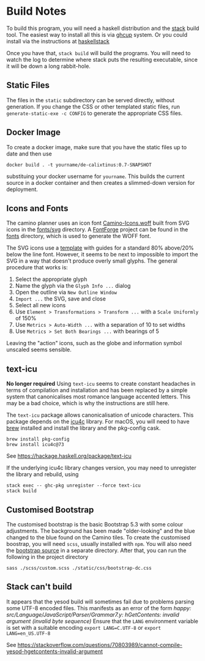 
# Build Notes

To build this program, you will need a haskell distribution and the
[stack](https://docs.haskellstack.org/en/stable/) build tool.
The easiest way to install all this is via [ghcup](https://www.haskell.org/ghcup/) system.
Or you could install via the instructions at [haskellstack](https://docs.haskellstack.org/en/stable/install_and_upgrade/)

Once you have that, `stack build` will build the programs.
You will need to watch the log to determine where stack puts the resulting executable,
since it will be down a long rabbit-hole.

## Static Files

The files in the `static` subdirectory can be served directly,
without generation.
If you change the CSS or other templated static files, run
`generate-static-exe -c CONFIG` to generate the appropriate CSS files.

## Docker Image

To create a docker image, make sure that you have the 
static files up to date and then use

```shell
docker build . -t yourname/de-calixtinus:0.7-SNAPSHOT
```

substituing your docker username for `yourname`.
This builds the current source in a docker container and then
creates a slimmed-down version for deployment.

## Icons and Fonts

The camino planner uses an icon font [Camino-Icons.woff](fonts/Camino-Icons.woff)
built from SVG icons in the [fonts/svg](fonts/svg) directory.
A [FontForge](https://fontforge.org/) project can be found in the [fonts](fonts) directory,
which is used to generate the WOFF font.

The SVG icons use a [template](fonts/svg/template.svg) with guides for a standard
80% above/20% below the line font.
However, it seems to be next to impossible to import the SVG in a way that doesn't produce
overly small glyphs.
The general procedure that works is:

1. Select the appropriate glyph
2. Name the glyph via the `Glyph Info ...` dialog
3. Open the outline via `New Outline Window`
4. `Import ...` the SVG, save and close
5. Select all new icons
6. Use `Element > Transformations > Transform ...` with a `Scale Uniformly` of 150%
7. Use `Metrics > Auto-Width ...` with a separation of 10 to set widths
8. Use `Metrics > Set Both Bearings ...` with bearings of 5

Leaving the "action" icons, such as the globe and information symbol unscaled seems sensible.

## text-icu

**No longer required**
Using `text-icu` seems to create constant headaches in terms of compilation and
installation and has been replaced by a simple system that canonicalises most
romance language accented letters.
This may be a bad choice, which is why the instructions are still here.

The `text-icu` package allows canonicalisation of unicode characters.
This package depends on the [icu4c](https://icu.unicode.org/) library.
For macOS, you will need to have [brew](https://brew.sh/) installed and install the library
and the pkg-config cask.

```shell
brew install pkg-config
brew install icu4c@73
```

See https://hackage.haskell.org/package/text-icu

If the underlying icu4c library changes version, you may need to unregister the library and
rebuild, using

```shell
stack exec -- ghc-pkg unregister --force text-icu
stack build
```

## Customised Bootstrap

The customised bootstrap is the basic Bootstrap 5.3 with some colour adjustments.
The background has been made "older-looking" and the blue changed to the
blue found on the Camino tiles.
To create the customised boostrap, you will need `scss`, usually installed with `npm`.
You will also need the [bootstrap source](https://getbootstrap.com/docs/5.3/getting-started/download/) in a separate directory.
After that, you can run the following in the project directory

```shell
sass ./scss/custom.scss ./static/css/bootstrap-dc.css
```

## Stack can't build

It appears that the yesod build will sometimes fail due to
problems parsing some UTF-8 encoded files.
This manifests as an error of the form
*happy: src/Language/JavaScript/Parser/Grammar7.y: hGetContents: invalid argument (invalid byte sequence)*
Ensure that the `LANG` environment variable is set with a suitable encoding
`export LANG=C.UTF-8` or `export LANG=en_US.UTF-8`

See https://stackoverflow.com/questions/70803989/cannot-compile-yesod-hgetcontents-invalid-argument
